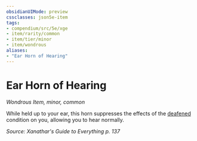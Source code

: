 ```yaml
---
obsidianUIMode: preview
cssclasses: json5e-item
tags:
- compendium/src/5e/xge
- item/rarity/common
- item/tier/minor
- item/wondrous
aliases: 
- "Ear Horn of Hearing"
---
```

# Ear Horn of Hearing
*Wondrous Item, minor, common*  


While held up to your ear, this horn suppresses the effects of the [deafened](/3-Mechanics/CLI/rules/conditions.md#deafened) condition on you, allowing you to hear normally.

*Source: Xanathar's Guide to Everything p. 137*